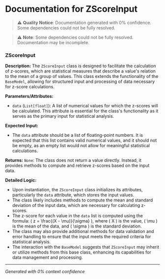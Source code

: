 # Documentation for ZScoreInput

> ⚠️ **Quality Notice**: Documentation generated with 0% confidence. Some dependencies could not be fully resolved.


> ⚠️ **Note**: Some dependencies could not be fully resolved. Documentation may be incomplete.
### ZScoreInput

**Description:**
The `ZScoreInput` class is designed to facilitate the calculation of z-scores, which are statistical measures that describe a value's relation to the mean of a group of values. This class extends the functionality of the `BaseModel`, allowing for structured input and processing of data necessary for z-score calculations.

**Parameters/Attributes:**
- `data` (`List[float]`): A list of numerical values for which the z-scores will be calculated. This attribute is essential for the class's functionality as it serves as the primary input for statistical analysis.

**Expected Input:**
- The `data` attribute should be a list of floating-point numbers. It is expected that this list contains valid numerical values, and it should not be empty, as an empty list would not allow for meaningful statistical calculations.

**Returns:**
`None`: The class does not return a value directly. Instead, it provides methods to compute and retrieve z-scores based on the input data.

**Detailed Logic:**
- Upon instantiation, the `ZScoreInput` class initializes its attributes, particularly the `data` attribute, which stores the input values.
- The class likely includes methods to compute the mean and standard deviation of the input data, which are necessary for calculating z-scores.
- The z-score for each value in the `data` list is computed using the formula: \( z = \frac{(X - \mu)}{\sigma} \), where \( X \) is the value, \( \mu \) is the mean of the data, and \( \sigma \) is the standard deviation.
- The class may also provide additional methods for data validation and error handling to ensure that the input meets the required criteria for statistical analysis.
- The interaction with the `BaseModel` suggests that `ZScoreInput` may inherit or utilize methods from this base class, enhancing its capabilities for data management and processing.

---
*Generated with 0% context confidence*
